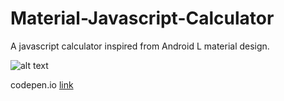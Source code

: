 # Material-Javascript-Calculator
A javascript calculator inspired from Android L material design.

![alt text](https://github.com/brpy/Material-Javascript-Calculator/blob/master/sample.png "Material js calculator")

codepen.io [link](https://codepen.io/bhargav14/pen/zqKNaO)

